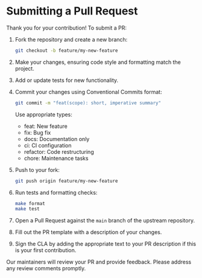 # Submitting a Pull Request

Thank you for your contribution! To submit a PR:

1. Fork the repository and create a new branch:
   ```bash
   git checkout -b feature/my-new-feature
   ```
2. Make your changes, ensuring code style and formatting match the project.
3. Add or update tests for new functionality.
4. Commit your changes using Conventional Commits format:
   ```bash
   git commit -m "feat(scope): short, imperative summary"
   ```
   
   Use appropriate types:
   - feat: New feature
   - fix: Bug fix
   - docs: Documentation only
   - ci: CI configuration
   - refactor: Code restructuring
   - chore: Maintenance tasks
5. Push to your fork:
   ```bash
   git push origin feature/my-new-feature
   ```
6. Run tests and formatting checks:
   ```bash
   make format
   make test
   ```

7. Open a Pull Request against the `main` branch of the upstream repository.

8. Fill out the PR template with a description of your changes.

9. Sign the CLA by adding the appropriate text to your PR description if this is your first contribution.

Our maintainers will review your PR and provide feedback. Please address any review comments promptly.

